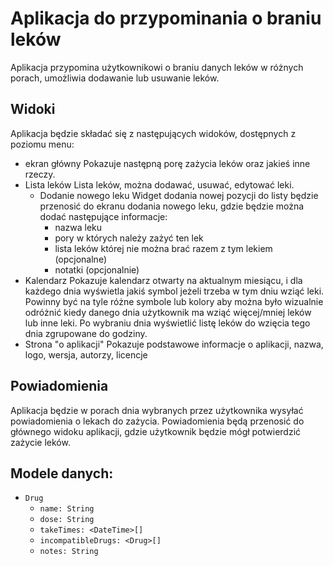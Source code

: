 # Aplikacja do przypominania o braniu leków

Aplikacja przypomina użytkownikowi o braniu danych leków w różnych porach, umożliwia dodawanie lub usuwanie leków.

## Widoki

Aplikacja będzie składać się z następujących widoków, dostępnych z poziomu menu:

- ekran główny
    Pokazuje następną porę zażycia leków oraz jakieś inne rzeczy.
- Lista leków
    Lista leków, można dodawać, usuwać, edytować leki.
    - Dodanie nowego leku
        Widget dodania nowej pozycji do listy będzie przenosić do ekranu dodania nowego leku, gdzie będzie można dodać
        następujące informacje:
        - nazwa leku
        - pory w których należy zażyć ten lek
        - lista leków której nie można brać razem z tym lekiem (opcjonalne)
        - notatki (opcjonalnie)
- Kalendarz
    Pokazuje kalendarz otwarty na aktualnym miesiącu, i dla każdego dnia wyświetla jakiś symbol jeżeli trzeba w tym dniu
    wziąć leki. Powinny być na tyle różne symbole lub kolory aby można było wizualnie odróżnić kiedy danego dnia
    użytkownik ma wziąć więcej/mniej leków lub inne leki. Po wybraniu dnia wyświetlić listę leków do wzięcia tego dnia
    zgrupowane do godziny.
- Strona "o aplikacji"
    Pokazuje podstawowe informacje o aplikacji, nazwa, logo, wersja, autorzy, licencje

## Powiadomienia

Aplikacja będzie w porach dnia wybranych przez użytkownika wysyłać powiadomienia o lekach do zażycia. Powiadomienia będą
przenosić do głównego widoku aplikacji, gdzie użytkownik będzie mógł potwierdzić zażycie leków.

## Modele danych:

- `Drug`
  - `name: String`
  - `dose: String`
  - `takeTimes: <DateTime>[]`
  - `incompatibleDrugs: <Drug>[]`
  - `notes: String`
